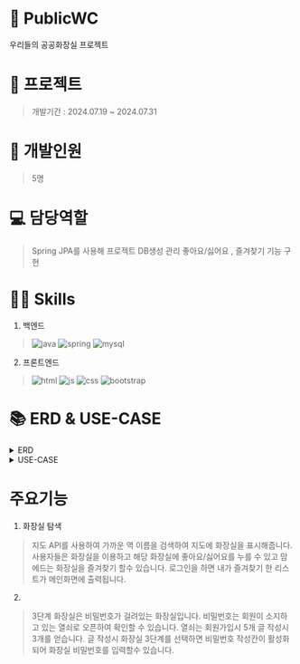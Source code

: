 # 🚽 PublicWC
우리들의 공공화장실 프로젝트

# 📝 프로젝트
> 개발기간 : 2024.07.19 ~ 2024.07.31

# 👥 개발인원
> 5명

# 💻 담당역할
> Spring JPA를 사용해 프로젝트 DB생성 관리 좋아요/싫어요 , 즐겨찾기 기능 구현

# 👩‍💻 Skills
1. 백엔드
>![java](https://img.shields.io/badge/Java-ED8B00?style=for-the-badge&logo=openjdk&logoColor=white)
![spring](https://img.shields.io/badge/Spring-6DB33F?style=for-the-badge&logo=spring&logoColor=white)
![mysql](https://img.shields.io/badge/MySQL-00000F?style=for-the-badge&logo=mysql&logoColor=white)

2. 프론트엔드
>![html](https://img.shields.io/badge/HTML5-E34F26?style=for-the-badge&logo=html5&logoColor=white)
![js](https://img.shields.io/badge/JavaScript-F7DF1E?style=for-the-badge&logo=JavaScript&logoColor=white)
![css](https://img.shields.io/badge/CSS3-1572B6?style=for-the-badge&logo=css3&logoColor=white)
![bootstrap](    https://img.shields.io/badge/Bootstrap-563D7C?style=for-the-badge&logo=bootstrap&logoColor=white)

# 📚 ERD & USE-CASE
<details>
<summary>ERD</summary>
<img src="wcERD.png" alt="ERD" />
</details>
<details>
<summary>USE-CASE</summary>
<img src="wcUSECASE.png" alt="USE-CASE" />
</details>

# 주요기능
1. 화장실 탐색
> 지도 API를 사용하여 가까운 역 이름을 검색하여 지도에 화장실을 표시해줍니다.
사용자들은 화장실을 이용하고 해당 화장실에 좋아요/싫어요를 누를 수 있고  맘에드는 화장실을 즐겨찾기 할수 있습니다. 로그인을 하면 내가 즐겨찾기 한 리스트가 메인화면에 출력됩니다.

2.
> 3단계 화장실은 비밀번호가 걸려있는 화장실입니다. 비밀번호는 회원이 소지하고 있는 열쇠로 오픈하여 확인할 수 있습니다.
열쇠는 회원가입시 5개 글 작성시 3개를 얻습니다.
글 작성시 화장실 3단계를 선택하면 비밀번호 작성칸이 활성화되어 화장실 비밀번호를 입력할수 있습니다.
